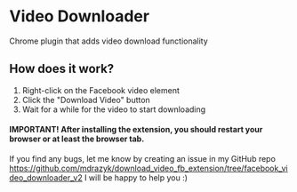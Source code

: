 # Video Downloader

Chrome plugin that adds video download functionality

## How does it work?

1. Right-click on the Facebook video element
2. Click the "Download Video" button
3. Wait for a while for the video to start downloading

#### IMPORTANT! After installing the extension, you should restart your browser or at least the browser tab.

If you find any bugs, let me know by creating an issue in my GitHub repo
https://github.com/mdrazyk/download_video_fb_extension/tree/facebook_video_downloader_v2
I will be happy to help you :)
